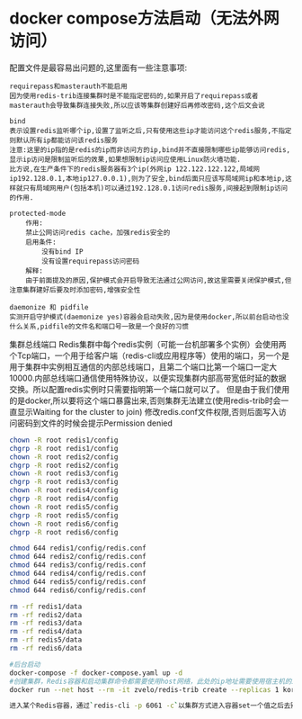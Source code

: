 # docker compose方法启动（无法外网访问）

配置文件是最容易出问题的,这里面有一些注意事项:

    requirepass和masterauth不能启用
    因为使用redis-trib连接集群时是不能指定密码的,如果开启了requirepass或者masterauth会导致集群连接失败,所以应该等集群创建好后再修改密码,这个后文会说
    
    bind
    表示设置redis监听哪个ip,设置了监听之后,只有使用这些ip才能访问这个redis服务,不指定则默认所有ip都能访问该redis服务
    注意:这里的ip指的是redis的ip而非访问方的ip,bind并不直接限制哪些ip能够访问redis,显示ip访问是限制监听后的效果,如果想限制ip访问应使用Linux防火墙功能.
    比方说,在生产条件下的redis服务器有3个ip(外网ip 122.122.122.122,局域网ip192.128.0.1,本地ip127.0.0.1),则为了安全,bind后面只应该写局域网ip和本地ip,这样就只有局域网用户(包括本机)可以通过192.128.0.1访问redis服务,间接起到限制ip访问的作用.
    
    protected-mode
        作用:
        禁止公网访问redis cache，加强redis安全的
        启用条件:
            没有bind IP
            没有设置requirepass访问密码
        解释:
        由于前面提及的原因,保护模式会开启导致无法通过公网访问,故这里需要关闭保护模式,但注意集群建好后要及时添加密码,增强安全性
    
    daemonize 和 pidfile
    实测开启守护模式(daemonize yes)容器会启动失败,因为是使用docker,所以前台启动也没什么关系,pidfile的文件名和端口号一致是一个良好的习惯
集群总线端口
Redis集群中每个redis实例（可能一台机部署多个实例）会使用两个Tcp端口，一个用于给客户端（redis-cli或应用程序等）使用的端口，另一个是用于集群中实例相互通信的内部总线端口，且第二个端口比第一个端口一定大10000.内部总线端口通信使用特殊协议，以便实现集群内部高带宽低时延的数据交换。所以配置redis实例时只需要指明第一个端口就可以了。
但是由于我们使用的是docker,所以要将这个端口暴露出来,否则集群无法建立(使用redis-trib时会一直显示Waiting for the cluster to join)
修改redis.conf文件权限,否则后面写入访问密码到文件的时候会提示Permission denied

```bash
chown -R root redis1/config
chgrp -R root redis1/config
chown -R root redis2/config
chgrp -R root redis2/config
chown -R root redis3/config
chgrp -R root redis3/config
chown -R root redis4/config
chgrp -R root redis4/config
chown -R root redis5/config
chgrp -R root redis5/config
chown -R root redis6/config
chgrp -R root redis6/config

chmod 644 redis1/config/redis.conf
chmod 644 redis2/config/redis.conf
chmod 644 redis3/config/redis.conf
chmod 644 redis4/config/redis.conf
chmod 644 redis5/config/redis.conf
chmod 644 redis6/config/redis.conf

rm -rf redis1/data
rm -rf redis2/data
rm -rf redis3/data
rm -rf redis4/data
rm -rf redis5/data
rm -rf redis6/data

#后台启动
docker-compose -f docker-compose.yaml up -d
#创建集群，Redis容器和启动集群命令都需要使用host网络，此处的ip地址需要使用宿主机的ip
docker run --net host --rm -it zvelo/redis-trib create --replicas 1 korov-linux.com:6061 korov-linux.com:6062 korov-linux.com:6063 korov-linux.com:6064 korov-linux.com:6065 korov-linux.com:6066

进入某个Redis容器，通过`redis-cli -p 6061 -c`以集群方式进入容器set一个值之后去别的容器查看值是否存在
```
